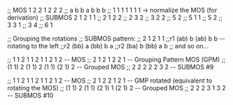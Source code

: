 ;; MOS     1 2 2 1 2 2 2
;;         a b b a b b b
;;         1 1 1 1 1 1 1 -> normalize the MOS (for derivation)
;; SUBMOS  2   1 2   1 1
;;         2   1 2   2
;;         2   3     2
;;         3     2   2
;;         5         2
;;         5         1 1
;;         5         2
;;         3     3     1
;;         3     4
;;         6           1


;; Grouping the rotations
;; SUBMOS pattern:
;;   2   1  2    1 1
;;r1 (ab) b (ab) b b --rotating to the left
;;r2 (bb) a (bb) b a
;;r2 (ba) b (bb) a b
;; and so on...



;; 1 1   2  1 1   2  1 1   2 1   2 -- MOS
;; 2     1  2     1  2     2     1 -- Grouping Pattern MOS (GPM)
;; (1 1) 2  (1 1) 2  (1 1) (2 1) 2 -- Grouped MOS
;;  2    2   2    2   2     3    2 -- SUBMOS #9


;; 1 1   2  1 1   2  1  1   2 1   2 -- MOS
;; 2     1  2     2     1   2     1 -- GMP rotated (equivalent to rotating the MOS)
;; (1 1) 2  (1 1) (2 1) 1  (2 1)  2 -- Grouped MOS
;; 2     2   2     3    1   3     2 -- SUBMOS #10
